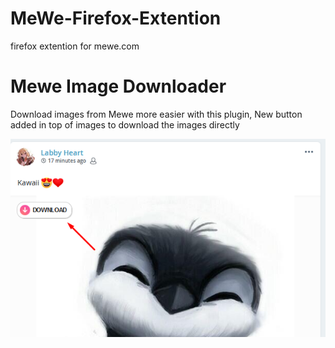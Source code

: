 # MeWe-Firefox-Extention
firefox extention for mewe.com 

# Mewe Image Downloader
Download images from Mewe more easier with this plugin, New button added in top of images to download the images directly 


![Plugin Extention ](img/plugin.png)